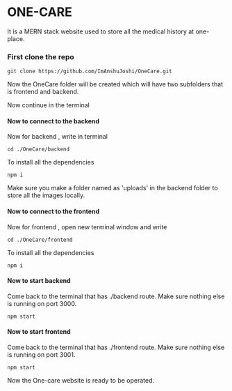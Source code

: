 
# ONE-CARE

It is a MERN stack website used to store all the medical history at one-place.


### First clone the repo

```
git clone https://github.com/ImAnshuJoshi/OneCare.git
```
Now the OneCare folder will be created which will have two subfolders that is frontend and backend.

Now continue in the terminal 

#### Now to connect to the backend

Now for backend , write in terminal 

```
cd ./OneCare/backend
```
To install all the dependencies
```
npm i
```
Make sure you make a folder named as 'uploads' in the backend folder to store all the images locally.

#### Now to connect to the frontend

Now for frontend , open new terminal window and write 

```
cd ./OneCare/frontend
```
To install all the dependencies
```
npm i
```
#### Now to start backend
Come back to the terminal that has ./backend route. Make sure nothing else is running on port 3000.
```
npm start
```
#### Now to start frontend
Come back to the terminal that has ./frontend route. Make sure nothing else is running on port 3001.
```
npm start
```

Now the One-care website is ready to be operated.






